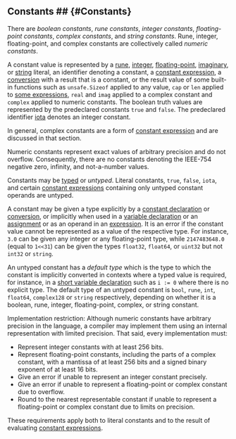 ## Constants ## {#Constants}

There are _boolean constants_, _rune constants_, _integer constants_, _floating-point constants_, _complex constants_, and _string constants_. Rune, integer, floating-point, and complex constants are collectively called _numeric constants_.

A constant value is represented by a [rune](#Rune_literals), [integer](#Integer_literals), [floating-point](#Floating-point_literals), [imaginary](#Imaginary_literals), or [string](#String_literals) literal, an identifier denoting a constant, a [constant expression](#Constant_expressions), a [conversion](#Conversions) with a result that is a constant, or the result value of some built-in functions such as `unsafe.Sizeof` applied to any value, `cap` or `len` applied to [some expressions](#Length_and_capacity), `real` and `imag` applied to a complex constant and `complex` applied to numeric constants. The boolean truth values are represented by the predeclared constants `true` and `false`. The predeclared identifier [iota](#Iota) denotes an integer constant.

In general, complex constants are a form of [constant expression](#Constant_expressions) and are discussed in that section.

Numeric constants represent exact values of arbitrary precision and do not overflow. Consequently, there are no constants denoting the IEEE-754 negative zero, infinity, and not-a-number values.

Constants may be [typed](#Types) or _untyped_. Literal constants, `true`, `false`, `iota`, and certain [constant expressions](#Constant_expressions) containing only untyped constant operands are untyped.

A constant may be given a type explicitly by a [constant declaration](#Constant_declarations) or [conversion](#Conversions), or implicitly when used in a [variable declaration](#Variable_declarations) or an [assignment](#Assignments) or as an operand in an [expression](#Expressions). It is an error if the constant value cannot be represented as a value of the respective type. For instance, `3.0` can be given any integer or any floating-point type, while `2147483648.0` (equal to `1<<31`) can be given the types `float32`, `float64`, or `uint32` but not `int32` or `string`.

An untyped constant has a _default type_ which is the type to which the constant is implicitly converted in contexts where a typed value is required, for instance, in a [short variable declaration](#Short_variable_declarations) such as `i := 0` where there is no explicit type. The default type of an untyped constant is `bool`, `rune`, `int`, `float64`, `complex128` or `string` respectively, depending on whether it is a boolean, rune, integer, floating-point, complex, or string constant.

Implementation restriction: Although numeric constants have arbitrary precision in the language, a compiler may implement them using an internal representation with limited precision. That said, every implementation must:

*   Represent integer constants with at least 256 bits.
*   Represent floating-point constants, including the parts of a complex constant, with a mantissa of at least 256 bits and a signed binary exponent of at least 16 bits.
*   Give an error if unable to represent an integer constant precisely.
*   Give an error if unable to represent a floating-point or complex constant due to overflow.
*   Round to the nearest representable constant if unable to represent a floating-point or complex constant due to limits on precision.

These requirements apply both to literal constants and to the result of evaluating [constant expressions](#Constant_expressions).
